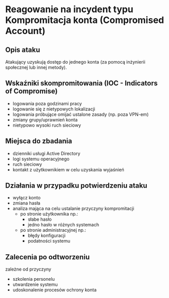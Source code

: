 # Reagowanie na incydent typu Kompromitacja konta (Compromised Account)

## Opis ataku

   Atakujący uzyskują dostęp do jednego konta (za pomocą inżynierii społecznej lub innej metody).

## Wskaźniki skompromitowania (IOC - Indicators of Compromise)

- logowania poza godzinami pracy
- logowanie się z nietypowych lokalizacji
- logowania próbujące omijać ustalone zasady (np. poza VPN-em)
- zmiany grupy/uprawnień konta
- nietypowo wysoki ruch sieciowy

## Miejsca do zbadania

- dzienniki usługi Active Directory
- logi systemu operacyjnego
- ruch sieciowy
- kontakt z użytkownikiem w celu uzyskania wyjaśnień

## Działania w przypadku potwierdzeniu ataku

- wyłącz konto
- zmiana hasła
- analiza mająca na celu ustalanie przyczyny kompromitacji
  - po stronie użytkownika np.:
    - słabe hasło
    - jedno hasło w różnych systemach
  - po stronie administracyjnej np.:
    - błędy konfiguracji
    - podatności systemu

## Zalecenia po odtworzeniu

zależne od przyczyny

- szkolenia personelu
- utwardzenie systemu
- udoskonalenie procesów ochrony konta
